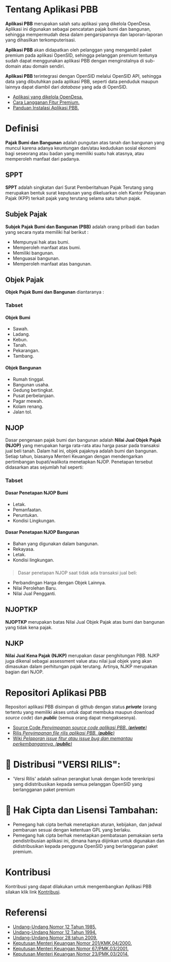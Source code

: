 # Tentang Aplikasi PBB

**Aplikasi PBB** merupakan salah satu aplikasi yang dikelola OpenDesa. Aplikasi ini digunakan sebagai pencatatan pajak bumi dan bangunan, sehingga mempermudah desa dalam pengarsipannya dan laporan-laporan yang dihasilkan terkomputerisasi.

**Aplikasi PBB** akan didapatkan oleh pelanggan yang mengambil paket premium pada aplikasi OpenSID, sehingga pelanggan premium tentunya sudah dapat menggunakan aplikasi PBB dengan menginstalnya di sub-domain atau domain sendiri.

**Aplikasi PBB** terintegrasi dengan OpenSID melalui OpenSID API, sehingga data yang dibutuhkan pada aplikasi PBB, seperti data penduduk maupun lainnya dapat diambil dari _database_ yang ada di OpenSID.

-   [Aplikasi yang dikelola OpenDesa.](https://panduan.opendesa.id/id/home#aplikasi-yang-dikelola-opendesa)
-   [Cara Langganan Fitur Premium.](https://opendesa.id/mengonlinekan-opensid/)
-   [Panduan Instalasi Aplikasi PBB.](https://panduan.opendesa.id/id/pbb/instalasi)

# Definisi

**Pajak Bumi dan Bangunan** adalah pungutan atas tanah dan bangunan yang muncul karena adanya keuntungan dan/atau kedudukan sosial ekonomi bagi seseorang atau badan yang memiliki suatu hak atasnya, atau memperoleh manfaat dari padanya.

## SPPT

**SPPT** adalah singkatan dari Surat Pemberitahuan Pajak Terutang yang merupakan bentuk surat keputusan yang dikeluarkan oleh Kantor Pelayanan Pajak (KPP) terkait pajak yang terutang selama satu tahun pajak.

## Subjek Pajak

**Subjek Pajak Bumi dan Bangunan (PBB)** adalah orang pribadi dan badan yang secara nyata memiliki hal berikut :

-   Mempunyai hak atas bumi.
-   Memperoleh manfaat atas bumi.
-   Memiliki bangunan.
-   Menguasai bangunan.
-   Memperoleh manfaat atas bangunan.

## Objek Pajak

**Objek Pajak Bumi dan Bangunan** diantaranya :

### Tabset

#### Objek Bumi

-   Sawah.
-   Ladang.
-   Kebun.
-   Tanah.
-   Pekarangan.
-   Tambang.

#### Objek Bangunan

-   Rumah tinggal.
-   Bangunan usaha.
-   Gedung bertingkat.
-   Pusat perbelanjaan.
-   Pagar mewah.
-   Kolam renang.
-   Jalan tol.

## NJOP

Dasar pengenaan pajak bumi dan bangunan adalah **Nilai Jual Objek Pajak (NJOP)** yang merupakan harga rata-rata atau harga pasar pada transaksi jual beli tanah. Dalam hal ini, objek pajaknya adalah bumi dan bangunan. Setiap tahun, biasanya Menteri Keuangan dengan mendengarkan pertimbangan bupati/walikota menetapkan NJOP. Penetapan tersebut didasarkan atas sejumlah hal seperti:

### Tabset

#### Dasar Penetapan NJOP Bumi

-   Letak.
-   Pemanfaatan.
-   Peruntukan.
-   Kondisi Lingkungan.

#### Dasar Penetapan NJOP Bangunan

-   Bahan yang digunakan dalam bangunan.
-   Rekayasa.
-   Letak.
-   Kondisi lingkungan.

###

> Dasar penetapan NJOP saat tidak ada transaksi jual beli:

-   Perbandingan Harga dengan Objek Lainnya.
-   Nilai Perolehan Baru.
-   Nilai Jual Pengganti.

## NJOPTKP

**NJOPTKP** merupakan batas Nilai Jual Objek Pajak atas bumi dan bangunan yang tidak kena pajak.

## NJKP

**Nilai Jual Kena Pajak (NJKP)** merupakan dasar penghitungan PBB. NJKP juga dikenal sebagai assessment value atau nilai jual objek yang akan dimasukan dalam perhitungan pajak terutang. Artinya, NJKP merupakan bagian dari NJOP.

# Repositori Aplikasi PBB

Repositori aplikasi PBB disimpan di github dengan status **_private_** (orang tertentu yang memiliki akses untuk dapat membuka maupun download _source code_) dan **_public_** (semua orang dapat mengaksesnya).

-   [ Source Code *Penyimpanan *source code* aplikasi PBB*. _(***private***)_](https://github.com/OpenSID/pbb_desa)
-   [ Rilis *Penyimpanan *file* rilis aplikasi PBB.* _(***public***)_]()
-   [ Wiki *Pelaporan *issue fitur* atau *issue bug* dan memantau perkembangannya.* _(***public***)_](https://github.com/OpenSID/wiki-pbb/issues)

# 📑 Distribusi "VERSI RILIS":
- 'Versi Rilis' adalah salinan perangkat lunak dengan kode terenkripsi yang didistribusikan kepada semua pelanggan OpenSID yang berlangganan paket premium

# 📑 Hak Cipta dan Lisensi Tambahan:
- Pemegang hak cipta berhak menetapkan aturan, kebijakan, dan jadwal pembaruan sesuai dengan ketentuan GPL yang berlaku.
- Pemegang hak cipta berhak menetapkan pembatasan pemakaian serta pendistribusian aplikasi ini, dimana hanya diijinkan untuk digunakan dan didistribusikan kepada pengguna OpenSID yang berlangganan paket premium.


# Kontribusi

Kontribusi yang dapat dilakukan untuk mengembangkan Aplikasi PBB silakan klik link [Kontribusi](/home#kontribusi).

# Referensi

-   [Undang-Undang Nomor 12 Tahun 1985.](https://jdih.kemenkeu.go.id/fullText/1985/12TAHUN1985UU.pdf)
-   [Undang-Undang Nomor 12 Tahun 1994.](https://pajak.go.id/sites/default/files/2019-07/uu%2012%201994.pdf)
-   [Undang-Undang Nomor 28 tahun 2009.](https://djpk.kemenkeu.go.id/attach/post-no-28-tahun-2009-tentang-pajak-daerah-dan-retribusi-daerah/UU-427-973-UU_28_Tahun_2009_Ttg_PDRD.pdf)
-   [Keputusan Menteri Keuangan Nomor 201/KMK.04/2000.](https://www.pajakku.com/tax-guide/3718/KEP_MENKEU/201/KMK.04/2000)
-   [Keputusan Menteri Keuangan Nomor 67/PMK.03/2001.](https://peraturan.bpk.go.id/Home/Details/147857/pmk-no-67pmk032011)
-   [Keputusan Menteri Keuangan Nomor 23/PMK.03/2014.](https://peraturan.bpk.go.id/Home/Details/147855/pmk-no-23pmk032014)
